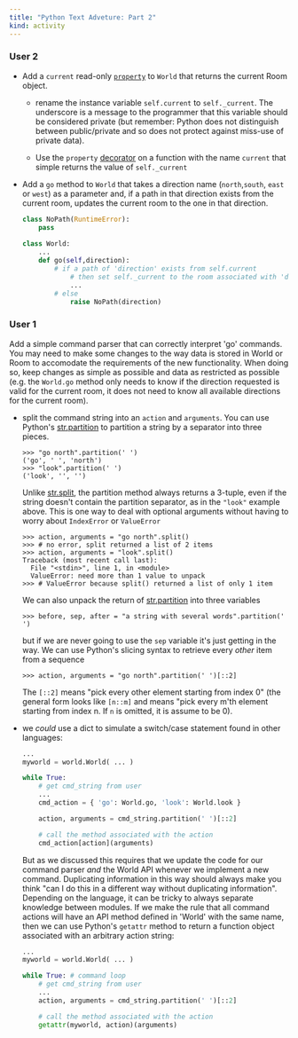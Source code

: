 ```yaml
---
title: "Python Text Adveture: Part 2"
kind: activity
---
```


### User 2

- Add a `current` read-only [`property`][property] to `World` that
  returns the current Room object.

  - rename the instance variable `self.current` to `self._current`.  The
    underscore is a message to the programmer that this variable should
    be considered private (but remember: Python does not distinguish
    between public/private and so does not protect against miss-use of
    private data).

  - Use the `property` [decorator] on a function with the name `current`
    that simple returns the value of `self._current`

- Add a `go` method to `World` that takes a direction name
  (`north`,`south`, `east` or `west`) as a parameter and, if a path in
  that direction exists from the current room, updates the current room
  to the one in that direction.

  ~~~ python
  class NoPath(RuntimeError):
      pass
      
  class World:
      ...
      def go(self,direction):
          # if a path of 'direction' exists from self.current
              # then set self._current to the room associated with 'direction'
              ...
          # else
              raise NoPath(direction)
  ~~~
  
[decorator]: https://docs.python.org/3/glossary.html#term-decorator
[property]: https://docs.python.org/3/library/functions.html#property

### User 1

Add a simple command parser that can correctly interpret 'go'
commands. You may need to make some changes to the way data is stored
in World or Room to accomodate the requirements of the new
functionality.  When doing so, keep changes as simple as possible and
data as restricted as possible (e.g. the `World.go` method only needs
to know if the direction requested is valid for the current room, it
does not need to know all available directions for the current room).

- split the command string into an `action` and `arguments`.  You can
  use Python's [str.partition] to partition a string by a separator into three
  pieces.

  ~~~~ pycon
  >>> "go north".partition(' ')
  ('go', ' ', 'north')
  >>> "look".partition(' ')
  ('look', '', '')
  ~~~~

  Unlike [str.split], the partition method always returns a 3-tuple,
  even if the string doesn't contain the partition separator, as in
  the `"look"` example above.  This is one way to deal with optional
  arguments without having to worry about `IndexError` or `ValueError`

  ~~~ pycon
  >>> action, arguments = "go north".split()
  >>> # no error, split returned a list of 2 items
  >>> action, arguments = "look".split()
  Traceback (most recent call last):
    File "<stdin>", line 1, in <module>
    ValueError: need more than 1 value to unpack
  >>> # ValueError because split() returned a list of only 1 item
  ~~~

  We can also unpack the return of [str.partition] into three variables

  ~~~ pycon
  >>> before, sep, after = "a string with several words".partition(' ')
  ~~~

  but if we are never going to use the `sep` variable it's just getting in the way. We can use Python's slicing syntax to retrieve every *other* item from a sequence

  ~~~ pycon
  >>> action, arguments = "go north".partition(' ')[::2]
  ~~~

  The `[::2]` means "pick every other element starting from index 0"
  (the general form looks like `[n::m]` and means "pick every m'th
  element starting from index n. If `n` is omitted, it is assume to be
  0).
  
- we *could* use a dict to simulate a switch/case statement found in
other languages:

  ~~~ python
  ...
  myworld = world.World( ... )

  while True:
      # get cmd_string from user
      ...
      cmd_action = { 'go': World.go, 'look': World.look }

      action, arguments = cmd_string.partition(' ')[::2]

      # call the method associated with the action
      cmd_action[action](arguments)
  ~~~

  But as we discussed this requires that we update the code for our
  command parser *and* the World API whenever we implement a new
  command. Duplicating information in this way should always make you
  think "can I do this in a different way without duplicating
  information".  Depending on the language, it can be tricky to always
  separate knowledge between modules. If we make the rule that all
  command actions will have an API method defined in 'World' with the
  same name, then we can use Python's `getattr` method to return a
  function object associated with an arbitrary action string:

  ~~~ python
  ...
  myworld = world.World( ... )

  while True: # command loop
      # get cmd_string from user
      ...
      action, arguments = cmd_string.partition(' ')[::2]

      # call the method associated with the action
      getattr(myworld, action)(arguments)
  ~~~
  
[str.partition]: https://docs.python.org/3.1/library/stdtypes.html#str.partition
[str.split]: https://docs.python.org/3.1/library/stdtypes.html#str.split

